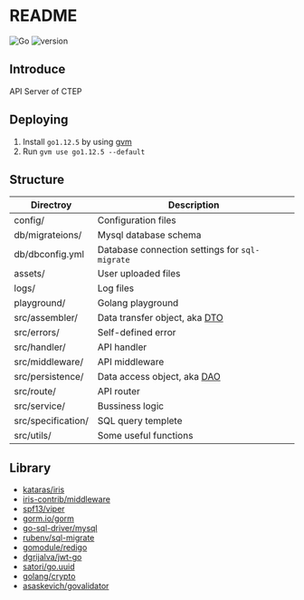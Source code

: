 # README

![Go](https://img.shields.io/badge/Go-v1.12.7-blue) ![version](https://img.shields.io/badge/version-0.2.0-success)

## Introduce

API Server of CTEP

## Deploying

1. Install `go1.12.5` by using [gvm](https://github.com/moovweb/gvm)
2. Run `gvm use go1.12.5 --default`

## Structure

Directroy          | Description
------------------ | -----------------------------------------------------------------------------------
config/            | Configuration files
db/migrateions/    | Mysql database schema
db/dbconfig.yml    | Database connection settings for `sql-migrate`
assets/            | User uploaded files
logs/              | Log files
playground/        | Golang playground
src/assembler/     | Data transfer object, aka [DTO](https://en.wikipedia.org/wiki/Data_transfer_object)
src/errors/        | Self-defined error
src/handler/       | API handler
src/middleware/    | API middleware
src/persistence/   | Data access object, aka [DAO](https://en.wikipedia.org/wiki/Data_access_object)
src/route/         | API router
src/service/       | Bussiness logic
src/specification/ | SQL query templete
src/utils/         | Some useful functions

## Library

- [kataras/iris](https://github.com/kataras/iris)
- [iris-contrib/middleware](https://github.com/iris-contrib/middleware)
- [spf13/viper](https://github.com/spf13/viper)
- [gorm.io/gorm](https://gorm.io/gorm)
- [go-sql-driver/mysql](https://github.com/go-sql-driver/mysql)
- [rubenv/sql-migrate](https://github.com/rubenv/sql-migrate)
- [gomodule/redigo](https://github.com/gomodule/redigo)
- [dgrijalva/jwt-go](github.com/dgrijalva/jwt-go)
- [satori/go.uuid](github.com/satori/go.uuid)
- [golang/crypto](https://github.com/golang/crypto)
- [asaskevich/govalidator](https://github.com/asaskevich/govalidator)
